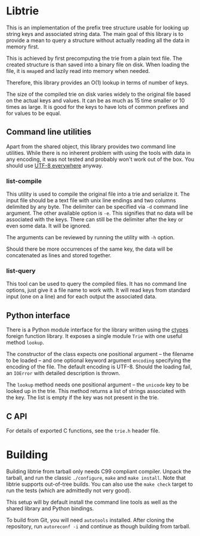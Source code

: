 # Libtrie

This is an implementation of the prefix tree structure usable for looking up
string keys and associated string data. The main goal of this library is to
provide a mean to query a structure without actually reading all the data in
memory first.

This is achieved by first precomputing the trie from a plain text file. The
created structure is than saved into a binary file on disk. When loading the
file, it is `mmap`ed and lazily read into memory when needed.

Therefore, this library provides an O(1) lookup in terms of number of keys.

The size of the compiled trie on disk varies widely to the original file based
on the actual keys and values. It can be as much as 15 time smaller or 10 times
as large. It is good for the keys to have lots of common prefixes and for
values to be equal.


## Command line utilities

Apart from the shared object, this library provides two command line utilities.
While there is no inherent problem with using the tools with data in any
encoding, it was not tested and probably won't work out of the box. You should
use [UTF-8 everywhere](http://www.utf8everywhere.org/) anyway.

### list-compile

This utility is used to compile the original file into a trie and serialize it.
The input file should be a text file with unix line endings and two columns
delimited by any byte. The delimiter can be specified via `-d` command line
argument. The other available option is `-e`. This signifies that no data will
be associated with the keys. There can still be the delimiter after the key or
even some data. It will be ignored.

The arguments can be reviewed by running the utility with `-h` option.

Should there be more occurrences of the same key, the data will be concatenated
as lines and stored together.

### list-query

This tool can be used to query the compiled files. It has no command line
options, just give it a file name to work with. It will read keys from standard
input (one on a line) and for each output the associated data.


## Python interface

There is a Python module interface for the library written using the
[ctypes](http://docs.python.org/2/library/ctypes.html) foreign function
library. It exposes a single module `Trie` with one useful method `lookup`.

The constructor of the class expects one positional argument – the filename to
be loaded – and one optional keyword argument `encoding` specifying the
encoding of the file. The default encoding is UTF-8. Should the loading fail,
an `IOError` with detailed description is thrown.

The `lookup` method needs one positional argument – the `unicode` key to be
looked up in the trie. This method returns a list of strings associated with
the key. The list is empty if the key was not present in the trie.


## C API

For details of exported C functions, see the `trie.h` header file.


# Building

Building libtrie from tarball only needs C99 compliant compiler. Unpack the
tarball, and run the classic `./configure`, `make` and `make install`. Note
that libtrie supports out-of-tree builds. You can also use the `make check`
target to run the tests (which are admittedly not very good).

This setup will by default install the command line tools as well as the shared
library and Python bindings.

To build from Git, you will need `autotools` installed. After cloning the
repository, run `autoreconf -i` and continue as though building from tarball.
